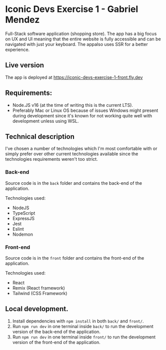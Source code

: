 # Iconic Devs Exercise 1 - Gabriel Mendez

Full-Stack software application (shopping store). The app has a big focus on UX and UI meaning that the entire website is fully accessible and can be navigated with just your keyboard. The appalso uses SSR for a better experience.

## Live version

The app is deployed at https://iconic-devs-exercise-1-front.fly.dev

## Requirements:

- Node.JS v16 (at the time of writing this is the current LTS).
- Preferably Mac or Linux OS because of issues Windows might present during
  development since it's known for not working quite well with development unless using WSL.

## Technical description

I've chosen a number of technologies which I'm most comfortable with or simply prefer over other current technologies available since the technologies requirements weren't too strict.

### Back-end

Source code is in the `back` folder and contains the back-end of the application.

Technologies used:

- NodeJS
- TypeScript
- ExpressJS
- Jest
- Eslint
- Nodemon

### Front-end

Source code is in the `front` folder and contains the front-end of the application.

Technologies used:

- React
- Remix (React framework)
- Tailwind (CSS Framework)

## Local development.

1. Install dependencies with `npm install` in both `back/` and `front/`.
2. Run `npm run dev` in one terminal inside `back/` to run the development version of the back-end of the application.
3. Run `npm run dev` in one terminal inside `front/` to run the development version of the front-end of the application.
